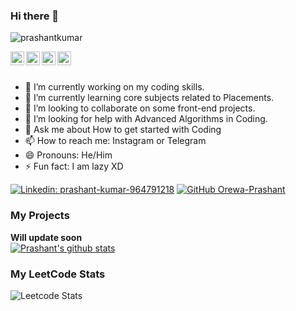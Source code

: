 ### Hi there 👋

<!--
**Orewa-Prashant/Orewa-Prashant** is a ✨ _special_ ✨ repository because its `README.md` (this file) appears on your GitHub profile.

Here are some ideas to get you started:

-->

<p align="left"> <img src="https://komarev.com/ghpvc/?username=Orewa-Prashant&label=Views&color=blue&style=plastic" alt="prashantkumar" /> </p>
<a href="https://www.linkedin.com/in/prashant-kumar-964791218/">
  <img align="left" alt="Prashant's Linkdein" width="22px" src="https://cdn.jsdelivr.net/npm/simple-icons@v3/icons/linkedin.svg" />
</a>
<a href="https://github.com/Orewa-Prashant">
  <img align="left" alt="Prashant's Github" width="22px" src="https://cdn.jsdelivr.net/npm/simple-icons@v3/icons/github.svg" />
</a>
<a href="https://t.me/miya_atsumu07">
  <img align="left" alt="Prashant's Telegram" width="22px" src="https://cdn.jsdelivr.net/npm/simple-icons@v3/icons/telegram.svg" />
</a>
<a href="https://instagram.com/prashant.jr19/">
  <img align="left" alt="Prashant's Instagram" width="22px" src="https://cdn.jsdelivr.net/npm/simple-icons@v3/icons/instagram.svg" />
</a>
<br/>
<br/>

- 🔭 I’m currently working on my coding skills.
- 🌱 I’m currently learning core subjects related to Placements.
- 👯 I’m looking to collaborate on some front-end projects.
- 🤔 I’m looking for help with Advanced Algorithms in Coding.
- 💬 Ask me about How to get started with Coding
- 📫 How to reach me: Instagram or Telegram
- 😄 Pronouns: He/Him
- ⚡ Fun fact: I am lazy XD

[![Linkedin: prashant-kumar-964791218](https://img.shields.io/badge/-prashant-kumar-964791218-blue?style=flat-square&logo=Linkedin&logoColor=white&link=https://www.linkedin.com/in/prashant-kumar-964791218/)](https://www.linkedin.com/in/prashant-kumar-964791218/)
[![GitHub Orewa-Prashant](https://img.shields.io/github/followers/Orewa-Prashan?label=follow&style=social)](https://github.com/Orewa-Prashant)
   
### My Projects
**Will update soon**
<br/>
<a href="https://github.com/Orew-Prashant">
 <img align="center" src="https://github-readme-stats.vercel.app/api?username=Orewa-Prashant&show_icons=true&theme=light&line_height=27" alt="Prashant's github stats"/>
</a>


### My LeetCode Stats
![Leetcode Stats](https://leetcode.card.workers.dev/?username=parrry)

<div align="center">
</div>
